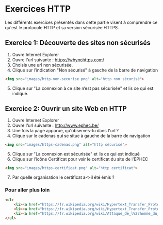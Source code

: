 # Exercices HTTP

Les différents exercices présentés dans cette partie visent à comprendre ce qu'est le protocole HTTP et sa version sécurisée HTTPS.

## Exercice 1: Découverte des sites non sécurisés

 1. Ouvre Internet Explorer
 2. Ouvre l'url suivante : https://whynohttps.com/
 3. Choisis une url non sécurisée.
 4. Clique sur l'indication "Non sécurisé" à gauche de la barre de navigation
```html
<img src="images/http-non-securise.png" alt="http non sécurisé">
```
 5. Clique sur "La connexion à ce site n’est pas sécurisée" et lis ce qui est indiqué.
 
## Exercice 2: Ouvrir un site Web en HTTP

 1. Ouvre Internet Explorer
 2. Ouvre l'url suivante : http://www.ephec.be/
 3. Une fois la page apparue, qu'observes-tu dans l'url ?
 4. Clique sur le cadenas qui se situe à gauche de la barre de navigation
```html
<img src="images/https-cadenas.png" alt="http sécurisé">
```
 5. Clique sur "La connexion est sécurisée" et lis ce qui est indiqué
 6. Clique sur l'icône Certificat pour voir le certificat du site de l'EPHEC
```html
<img src="images/https-certificat.png" alt="http certificat">
```
 7. Par quelle organisation le certificat a-t-il été émis ?
 
### Pour aller plus loin

```html
<ul>
	<li><a href="https://fr.wikipedia.org/wiki/Hypertext_Transfer_Protocol" alt="HTTP">Page Wikipédia sur le HTTP</a></li>
	<li><a href="https://fr.wikipedia.org/wiki/Hypertext_Transfer_Protocol_Secure" alt="HTTPS">Page Wikipédia sur le HTTPS (sécurisé)</a></li>
	<li><a href="https://fr.wikipedia.org/wiki/Attaque_de_l%27homme_du_milieu" alt="Attaque Man In The Middle">Page Wikipédia sur l'attaque Man In The Middle, décrivant le problème à ne pas utiliser sécuriser son site</a></li>
</ul>
```



